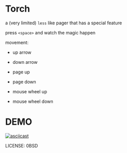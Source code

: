 # Torch

a (very limited) `less` like pager that has a special feature

press `<space>` and watch the magic happen

movement:

- up arrow
- down arrow

- page up
- page down

- mouse wheel up
- mouse wheel down

# DEMO
[![asciicast](https://asciinema.org/a/645350.svg)](https://asciinema.org/a/645350)

LICENSE: 0BSD

